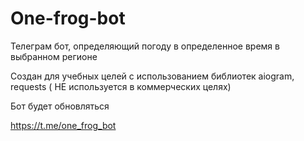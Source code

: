 # One-frog-bot 
Телеграм бот, определяющий погоду в определенное время в выбранном регионе

Создан для учебных целей с использованием библиотек aiogram, requests ( НЕ используется в коммерческих целях)

Бот будет обновляться



https://t.me/one_frog_bot
